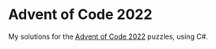 # Advent of Code 2022

My solutions for the [Advent of Code 2022](https://adventofcode.com/2022) puzzles, using C#.